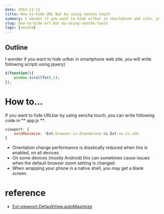```yaml
---
date: 2012-11-11
title: How to hide URL Bar by using sencha touch
summary: I wonder if you want to hide urlbar in smartphone web site, you will write following script
slug: how-to-hide-url-bar-by-using-sencha-touch
tags: [sencha]
---
```


## Outline
I wonder if you want to hide urlbar in smartphone web site, you will write following script( using jquery)

```js
$(function(){
    window.scrollTo(0,1);
});
```

# How to...
If you want to hide URLbar by using sencha touch, you can write following code in ** app.js **.

```js
viewport: {
    autoMaximize: !Ext.browser.is.Standalone && Ext.os.is.iOS
}
```

* Orientation change performance is drastically reduced when this is enabled, on all devices.
* On some devices (mostly Android) this can sometimes cause issues when the default browser zoom setting is changed.
* When wrapping your phone in a native shell, you may get a blank screen.



# reference
* [Ext.viewport.DefaultView.autoMaximize](http://docs.sencha.com/touch/2-0/#!/api/Ext.viewport.Default-cfg-autoMaximize)
